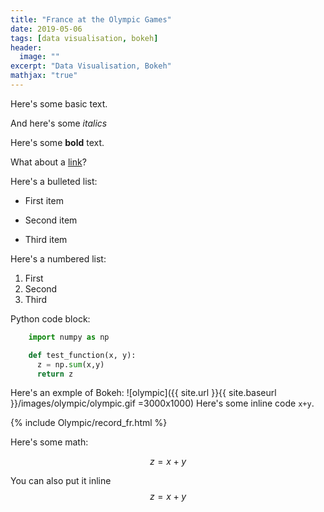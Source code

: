 ```yaml
---
title: "France at the Olympic Games"
date: 2019-05-06
tags: [data visualisation, bokeh]
header:
  image: ""
excerpt: "Data Visualisation, Bokeh"
mathjax: "true"
---
```



Here's some basic text.

And here's some *italics*

Here's some **bold** text.

What about a [link](https://github.com/dataoptimal)?

Here's a bulleted list:
* First item
+ Second item
- Third item

Here's a numbered list:
1. First
2. Second
3. Third

Python code block:
```python
    import numpy as np

    def test_function(x, y):
      z = np.sum(x,y)
      return z
```


Here's an exmple of Bokeh:
![olympic]({{ site.url }}{{ site.baseurl }}/images/olympic/olympic.gif =3000x1000)
Here's some inline code `x+y`.

{% include Olympic/record_fr.html %}

Here's some math:

$$z=x+y$$

You can also put it inline $$z=x+y$$
